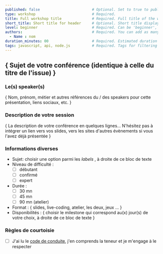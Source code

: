 ```yaml
---
published: false                        # Optional. Set to true to publish the workshop (default: false)
type: workshop                          # Required.
title: Full workshop title              # Required. Full title of the workshop
short_title: Short title for header     # Optional. Short title displayed in the header
level: beginner                         # Required. Can be 'beginner', 'intermediate' or 'advanced'
authors:                                # Required. You can add as many authors as needed      
  - Name : nom
duration_minutes: 00                    # Required. Estimated duration in minutes
tags: javascript, api, node.js          # Required. Tags for filtering and searching
---
```


## { Sujet de votre conférence (identique à celle du titre de l'issue) }

### Le(s) speaker(s)

{ Nom, prénom, métier et autres références du / des speakers pour cette présentation, liens sociaux, etc. }

### Description de votre session

{ La description de votre conférence en quelques lignes... 
N'hésitez pas à intégrer un lien vers vos slides, vers les sites d'autres évènements si vous l'avez déjà présentée }

### Informations diverses

* Sujet: choisir une option parmi les *labels* , à droite de ce bloc de texte 
* Niveau de difficulté :  
    -   [ ] débutant
    -   [ ] confirmé
    -   [ ] expert
* Durée : 
    -   [ ] 30 mn
    -   [ ] 45 mn
    -   [ ] 90 mn (atelier)
* Format : { slides, live-coding, atelier, les deux, jeux ...  }
* Disponibilités : { choisir le milestone qui correspond au(x) jour(s) de votre choix, à droite de ce bloc de texte }

### Règles de courtoisie

- [ ] J'ai lu le [code de conduite](https://fr.confcodeofconduct.com/), j'en comprends la teneur et je m'engage à le respecter
